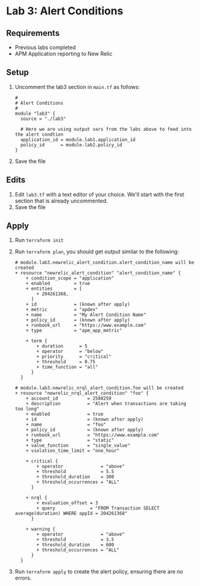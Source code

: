 # Lab 3: Alert Conditions

## Requirements

* Previous labs completed
* APM Application reporting to New Relic

## Setup

1. Uncomment the lab3 section in `main.tf` as follows:

   ```
   #
   # Alert Conditions
   #
   module "lab3" {
     source = "./lab3"

     # Here we are using output vars from the labs above to feed into the alert condtion
     application_id = module.lab1.application_id
     policy_id      = module.lab2.policy_id
   }
   ```

1. Save the file


## Edits

1. Edit `lab3.tf` with a text editor of your choice. We'll start with the first section that is already uncommented.
1. Save the file


## Apply

1. Run `terraform init`
1. Run `terraform plan`, you should get output similar to the following:

   ```
   # module.lab3.newrelic_alert_condition.alert_condition_name will be created
   + resource "newrelic_alert_condition" "alert_condition_name" {
       + condition_scope = "application"
       + enabled         = true
       + entities        = [
           + 204261368,
         ]
       + id              = (known after apply)
       + metric          = "apdex"
       + name            = "My Alert Condition Name"
       + policy_id       = (known after apply)
       + runbook_url     = "https://www.example.com"
       + type            = "apm_app_metric"

       + term {
           + duration      = 5
           + operator      = "below"
           + priority      = "critical"
           + threshold     = 0.75
           + time_function = "all"
         }
     }

   # module.lab3.newrelic_nrql_alert_condition.foo will be created
   + resource "newrelic_nrql_alert_condition" "foo" {
       + account_id           = 2508259
       + description          = "Alert when transactions are taking too long"
       + enabled              = true
       + id                   = (known after apply)
       + name                 = "foo"
       + policy_id            = (known after apply)
       + runbook_url          = "https://www.example.com"
       + type                 = "static"
       + value_function       = "single_value"
       + violation_time_limit = "one_hour"

       + critical {
           + operator              = "above"
           + threshold             = 5.5
           + threshold_duration    = 300
           + threshold_occurrences = "ALL"
         }

       + nrql {
           + evaluation_offset = 3
           + query             = "FROM Transaction SELECT average(duration) WHERE appId = 204261368"
         }

       + warning {
           + operator              = "above"
           + threshold             = 3.5
           + threshold_duration    = 600
           + threshold_occurrences = "ALL"
         }
     }
   ```

1. Run `terraform apply` to create the alert policy, ensuring there are no errors.
